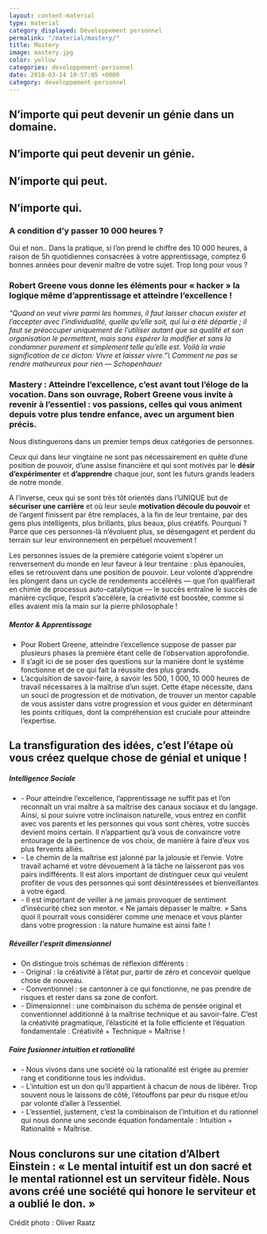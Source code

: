 ```yaml
---
layout: content-material
type: material
category_displayed: Développement personnel
permalink: "/material/mastery/"
title: Mastery
image: mastery.jpg
color: yellow
categories: developpement-personnel
date: 2018-03-14 10:57:05 +0000
category: developpement-personnel
---
```


## N’importe qui peut devenir un génie dans un domaine.

## N’importe qui peut devenir un génie.

## N’importe qui peut.

## N’importe qui.

### A condition d’y passer 10 000 heures ?

Oui et non.. Dans la pratique, si l’on prend le chiffre des 10 000 heures, à raison de 5h quotidiennes consacrées à votre apprentissage, comptez 6 bonnes années pour devenir maître de votre sujet. Trop long pour vous ?

### Robert Greene vous donne les éléments pour « hacker » la logique même d’apprentissage et atteindre l’excellence !

*“Quand on veut vivre parmi les hommes, il faut laisser chacun exister et l’accepter avec l’individualité, quelle qu’elle soit, qui lui a été départie ; il faut se préoccuper uniquement de l’utiliser autant que sa qualité et son organisation le permettent, mais sans espérer la modifier et sans la condamner purement et simplement telle qu’elle est. Voilà la vraie signification de ce dicton: Vivre et laisser vivre.”\\
Comment ne pas se rendre malheureux pour rien &mdash;&nbsp;Schopenhauer*

### Mastery : Atteindre l’excellence, c’est avant tout l’éloge de la vocation. Dans son ouvrage, Robert Greene vous invite à revenir à l’essentiel : vos passions, celles qui vous animent depuis votre plus tendre enfance, avec un argument bien précis.

Nous distinguerons dans un premier temps deux catégories de personnes.

Ceux qui dans leur vingtaine ne sont pas nécessairement en quête d’une position de pouvoir, d’une assise financière et qui sont motivés par le **désir d’expérimenter** et **d’apprendre** chaque jour, sont les futurs grands leaders de notre monde.

A l’inverse, ceux qui se sont très tôt orientés dans l’UNIQUE but de **sécuriser une carrière** et où leur seule **motivation découle du pouvoir** et de l’argent finissent par être remplacés, à la fin de leur trentaine, par des gens plus intelligents, plus brillants, plus beaux, plus créatifs. Pourquoi ? Parce que ces personnes-là n’évoluent plus, se désengagent et perdent du terrain sur leur environnement en perpétuel mouvement !

Les personnes issues de la première catégorie voient s’opérer un renversement du monde en leur faveur à leur trentaine : plus épanouies, elles se retrouvent dans une position de pouvoir. Leur volonté d’apprendre les plongent dans un cycle de rendements accélérés &mdash; que l’on qualifierait en chimie de processus auto-catalytique &mdash; le succès entraîne le succès de manière cyclique, l’esprit s’accélère, la créativité est boostée, comme si elles avaient mis la main sur la pierre philosophale !

##### Mentor &amp; Apprentissage

- Pour Robert Greene, atteindre l’excellence suppose de passer par plusieurs phases la première étant celle de l’observation approfondie.
- Il s’agit ici de se poser des questions sur la manière dont le système fonctionne et de ce qui fait la réussite des plus grands.
- L’acquisition de savoir-faire, à savoir les 500, 1 000, 10 000 heures de travail nécessaires à la maîtrise d’un sujet. Cette étape nécessite, dans un souci de progression et de motivation, de trouver un mentor capable de vous assister dans votre progression et vous guider en déterminant les points critiques, dont la compréhension est cruciale pour atteindre l’expertise.

## La transfiguration des idées, c’est l’étape où vous créez quelque chose de génial et unique !

##### Intelligence Sociale

- \- Pour atteindre l’excellence, l’apprentissage ne suffit pas et l’on reconnaît un vrai maître à sa maîtrise des canaux sociaux et du langage. Ainsi, si pour suivre votre inclinaison naturelle, vous entrez en conflit avec vos parents et les personnes qui vous sont chères, votre succès devient moins certain. Il n’appartient qu’à vous de convaincre votre entourage de la pertinence de vos choix, de manière à faire d’eux vos plus fervents alliés.
- \- Le chemin de la maîtrise est jalonné par la jalousie et l’envie. Votre travail acharné et votre dévouement à la tâche ne laisseront pas vos pairs indifférents. Il est alors important de distinguer ceux qui veulent profiter de vous des personnes qui sont désintéressées et bienveillantes à votre égard.
- \- Il est important de veiller à ne jamais provoquer de sentiment d’insécurité chez son mentor. « Ne jamais dépasser le maître. » Sans quoi il pourrait vous considérer comme une menace et vous planter dans votre progression : la nature humaine est ainsi faite !

##### Réveiller l’esprit dimensionnel

- On distingue trois schémas de réflexion différents :
- \- Original : la créativité à l’état pur, partir de zéro et concevoir quelque chose de nouveau.
- \- Conventionnel : se cantonner à ce qui fonctionne, ne pas prendre de risques et rester dans sa zone de confort.
- \- Dimensionnel : une combinaison du schéma de pensée original et conventionnel additionné à la maîtrise technique et au savoir-faire. C’est la créativité pragmatique, l’élasticité et la folie efficiente et l’équation fondamentale : Créativité + Technique = Maîtrise !

##### Faire fusionner intuition et rationalité

- \- Nous vivons dans une société où la rationalité est érigée au premier rang et conditionne tous les individus.
- \- L’intuition est un don qu’il appartient à chacun de nous de libérer. Trop souvent nous le laissons de côté, l’étouffons par peur du risque et/ou par volonté d’aller à l’essentiel.
- \- L’essentiel, justement, c’est la combinaison de l’intuition et du rationnel qui nous donne une seconde équation fondamentale : Intuition + Rationalité = Maîtrise.

## Nous conclurons sur une citation d’Albert Einstein : &laquo;&nbsp;Le mental intuitif est un don sacré et le mental rationnel est un serviteur fidèle. Nous avons créé une société qui honore le serviteur et a oublié le don.&nbsp;&raquo;

Crédit photo : Oliver Raatz
